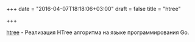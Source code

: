 +++
date = "2016-04-07T18:18:06+03:00"
draft = false
title = "htree"

+++

<p><a href="https://github.com/hit9/htree">htree</a>&nbsp;- Реализация&nbsp;HTree алгоритма на языке программирования Go.</p>

